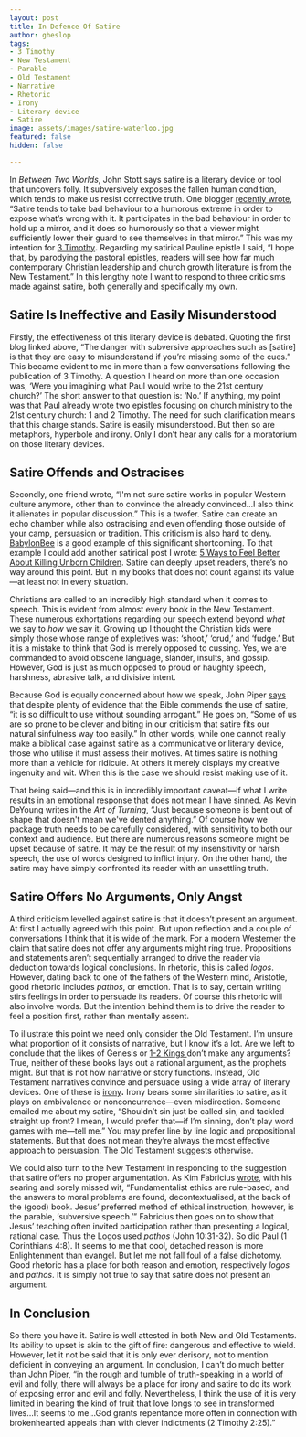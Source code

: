 ```yaml
---
layout: post
title: In Defence Of Satire
author: gheslop
tags:
- 3 Timothy
- New Testament
- Parable
- Old Testament
- Narrative
- Rhetoric
- Irony
- Literary device
- Satire
image: assets/images/satire-waterloo.jpg
featured: false
hidden: false

---
```

In _Between Two Worlds_, John Stott says satire is a literary device or tool that uncovers folly. It subversively exposes the fallen human condition, which tends to make us resist corrective truth. One blogger [recently wrote](https://www.patreon.com/posts/idless-joe-and-41627596 "Defining satire"), “Satire tends to take bad behaviour to a humorous extreme in order to expose what’s wrong with it. It participates in the bad behaviour in order to hold up a mirror, and it does so humorously so that a viewer might sufficiently lower their guard to see themselves in that mirror.” This was my intention for [3 Timothy](https://rekindle.co.za/content/2020-09-17-3-timothy "3 Timothy")**.** Regarding my satirical Pauline epistle I said, “I hope that, by parodying the pastoral epistles, readers will see how far much contemporary Christian leadership and church growth literature is from the New Testament.” In this lengthy note I want to respond to three criticisms made against satire, both generally and specifically my own.

## Satire Is Ineffective and Easily Misunderstood

Firstly, the effectiveness of this literary device is debated. Quoting the first blog linked above, “The danger with subversive approaches such as \[satire\] is that they are easy to misunderstand if you’re missing some of the cues.” This became evident to me in more than a few conversations following the publication of 3 Timothy. A question I heard on more than one occasion was, ‘Were you imagining what Paul would write to the 21st century church?’ The short answer to that question is: ‘No.’ If anything, my point was that Paul already wrote two epistles focusing on church ministry to the 21st century church: 1 and 2 Timothy. The need for such clarification means that this charge stands. Satire is easily misunderstood. But then so are metaphors, hyperbole and irony. Only I don’t hear any calls for a moratorium on those literary devices.

## Satire Offends and Ostracises 

Secondly, one friend wrote, “I'm not sure satire works in popular Western culture anymore, other than to convince the already convinced…I also think it alienates in popular discussion.” This is a twofer. Satire can create an echo chamber while also ostracising and even offending those outside of your camp, persuasion or tradition. This criticism is also hard to deny. [BabylonBee](https://babylonbee.com "Leader in Christian satire") is a good example of this significant shortcoming. To that example I could add another satirical post I wrote: [5 Ways to Feel Better About Killing Unborn Children](https://rekindle.co.za/content/five-steps-to-feeling-better-about-killing-unborn-children/ "Abortion satire"). Satire can deeply upset readers, there’s no way around this point. But in my books that does not count against its value—at least not in every situation.

Christians are called to an incredibly high standard when it comes to speech. This is evident from almost every book in the New Testament. These numerous exhortations regarding our speech extend beyond _what_ we say to _how_ we say it. Growing up I thought the Christian kids were simply those whose range of expletives was: ‘shoot,’ ‘crud,’ and ‘fudge.’ But it is a mistake to think that God is merely opposed to cussing. Yes, we are commanded to avoid obscene language, slander, insults, and gossip. However, God is just as much opposed to proud or haughty speech, harshness, abrasive talk, and divisive intent.

Because God is equally concerned about how we speak, John Piper [says](https://www.desiringgod.org/interviews/when-should-christians-use-satire "Should Christians use satire?") that despite plenty of evidence that the Bible commends the use of satire, “it is so difficult to use without sounding arrogant.” He goes on, “Some of us are so prone to be clever and biting in our criticism that satire fits our natural sinfulness way too easily.” In other words, while one cannot really make a biblical case against satire as a communicative or literary device, those who utilise it must assess their motives. At times satire is nothing more than a vehicle for ridicule. At others it merely displays my creative ingenuity and wit. When this is the case we should resist making use of it.

That being said—and this is in incredibly important caveat—if what I write results in an emotional response that does not mean I have sinned. As Kevin DeYoung writes in the _Art of Turning_, “Just because someone is bent out of shape that doesn't mean we've dented anything.” Of course how we package truth needs to be carefully considered, with sensitivity to both our context and audience. But there are numerous reasons someone might be upset because of satire. It may be the result of my insensitivity or harsh speech, the use of words designed to inflict injury. On the other hand, the satire may have simply confronted its reader with an unsettling truth.

## Satire Offers No Arguments, Only Angst

A third criticism levelled against satire is that it doesn’t present an argument. At first I actually agreed with this point. But upon reflection and a couple of conversations I think that it is wide of the mark. For a modern Westerner the claim that satire does not offer any arguments might ring true. Propositions and statements aren’t sequentially arranged to drive the reader via deduction towards logical conclusions. In rhetoric, this is called _logos_. However, dating back to one of the fathers of the Western mind, Aristotle, good rhetoric includes _pathos_, or emotion. That is to say, certain writing stirs feelings in order to persuade its readers. Of course this rhetoric will also involve words. But the intention behind them is to drive the reader to feel a position first, rather than mentally assent.

To illustrate this point we need only consider the Old Testament. I’m unsure what proportion of it consists of narrative, but I know it’s a lot. Are we left to conclude that the likes of Genesis or [1-2 Kings ](https://rekindle.co.za/content/2020-08-19-kings-and-christian-leadership "Kings and Christian leadership")don’t make any arguments? True, neither of these books lays out a rational argument, as the prophets might. But that is not how narrative or story functions. Instead, Old Testament narratives convince and persuade using a wide array of literary devices. One of these is [irony](https://rekindle.co.za/content/irony-abounding-to-the-chief-of-persia/ "Old Testament irony (Daniel)")**.** Irony bears some similarities to satire, as it plays on ambivalence or nonconcurrence—even misdirection. Someone emailed me about my satire, “Shouldn’t sin just be called sin, and tackled straight up front? I mean, I would prefer that—if I’m sinning, don’t play word games with me—tell me.” You may prefer line by line logic and propositional statements. But that does not mean they’re always the most effective approach to persuasion. The Old Testament suggests otherwise.

We could also turn to the New Testament in responding to the suggestion that satire offers no proper argumentation. As Kim Fabricius [wrote](https://www.faith-theology.com/2006/12/ten-thoughts-on-literal-and-literary.html "Literal versus literary"), with his searing and sorely missed wit, “Fundamentalist ethics are rule-based, and the answers to moral problems are found, decontextualised, at the back of the (good) book. Jesus’ preferred method of ethical instruction, however, is the parable, ‘subversive speech.’” Fabricius then goes on to show that Jesus’ teaching often invited participation rather than presenting a logical, rational case. Thus the Logos used _pathos_ (John 10:31-32). So did Paul (1 Corinthians 4:8). It seems to me that cool, detached reason is more Enlightenment than evangel. But let me not fall foul of a false dichotomy. Good rhetoric has a place for both reason and emotion, respectively _logos_ and _pathos_. It is simply not true to say that satire does not present an argument.

## In Conclusion

So there you have it. Satire is well attested in both New and Old Testaments. Its ability to upset is akin to the gift of fire: dangerous and effective to wield. However, let it not be said that it is only ever derisory, not to mention deficient in conveying an argument. In conclusion, I can’t do much better than John Piper, “in the rough and tumble of truth-speaking in a world of evil and folly, there will always be a place for irony and satire to do its work of exposing error and evil and folly. Nevertheless, I think the use of it is very limited in bearing the kind of fruit that love longs to see in transformed lives…It seems to me…God grants repentance more often in connection with brokenhearted appeals than with clever indictments (2 Timothy 2:25).”